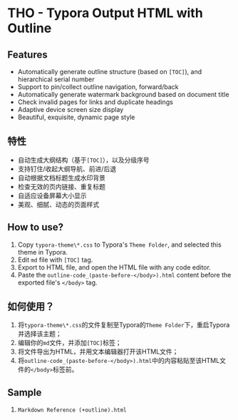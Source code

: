 # THO - Typora Output HTML with Outline

## Features

- Automatically generate outline structure (based on `[TOC]`), and hierarchical serial number
- Support to pin/collect outline navigation, forward/back
- Automatically generate watermark background based on document title
- Check invalid pages for links and duplicate headings
- Adaptive device screen size display
- Beautiful, exquisite, dynamic page style

## 特性

- 自动生成大纲结构（基于`[TOC]`），以及分级序号
- 支持钉住/收起大纲导航、前进/后退
- 自动根据文档标题生成水印背景
- 检查无效的页内链接、重复标题
- 自适应设备屏幕大小显示
- 美观、细腻、动态的页面样式

## How to use? 

1. Copy `typora-theme\*.css` to Typora's `Theme Folder`, and selected this theme in Typora.
2. Edit `md` file with `[TOC]` tag.
3. Export to HTML file, and open the HTML file with any code editor.
4. Paste the `outline-code_(paste-before-</body>).html` content before the exported file's `</body>` tag.

## 如何使用？

1. 将`typora-theme\*.css`的文件复制至Typora的`Theme Folder`下，重启Typora并选择该主题；
2. 编辑你的`md`文件，并添加`[TOC]`标签；
3. 将文件导出为HTML，并用文本编辑器打开该HTML文件；
4. 将`outline-code_(paste-before-</body>).html`中的内容粘贴至该HTML文件的`</body>`标签前。

## Sample

1. `Markdown Reference (+outline).html`